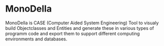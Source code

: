 # MonoDella
MonoDella is CASE (Computer Aided System Engineering) Tool to visualy build Objectclasses and Entities and generate these in various types of programm code and export them to support different computing environments and databases.

